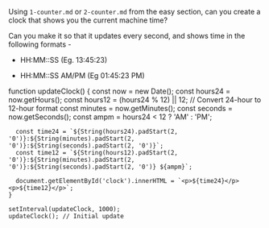 Using `1-counter.md` or `2-counter.md` from the easy section, can you create a
clock that shows you the current machine time?

Can you make it so that it updates every second, and shows time in the following formats - 

 - HH:MM::SS (Eg. 13:45:23)

 - HH:MM::SS AM/PM (Eg 01:45:23 PM)



function updateClock() {
      const now = new Date();
      const hours24 = now.getHours();
      const hours12 = (hours24 % 12) || 12; // Convert 24-hour to 12-hour format
      const minutes = now.getMinutes();
      const seconds = now.getSeconds();
      const ampm = hours24 < 12 ? 'AM' : 'PM';

      const time24 = `${String(hours24).padStart(2, '0')}:${String(minutes).padStart(2, '0')}:${String(seconds).padStart(2, '0')}`;
      const time12 = `${String(hours12).padStart(2, '0')}:${String(minutes).padStart(2, '0')}:${String(seconds).padStart(2, '0')} ${ampm}`;

      document.getElementById('clock').innerHTML = `<p>${time24}</p><p>${time12}</p>`;
    }

    setInterval(updateClock, 1000);
    updateClock(); // Initial update
